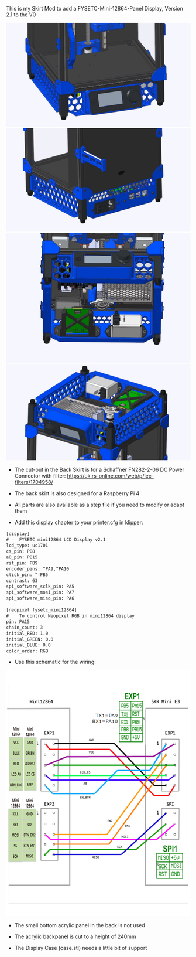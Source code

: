 This is my Skirt Mod to add a FYSETC-Mini-12864-Panel Display, Version 2.1 to the V0
 
![alt text](03.JPG?raw=true)
![alt text](04.JPG?raw=true)
![alt text](02.JPG?raw=true)
![alt text](01.JPG?raw=true)

- The cut-out in the Back Skirt is for a 
Schaffner FN282-2-06 DC Power Connector with filter:
https://uk.rs-online.com/web/p/iec-filters/1704958/

- The back skirt is also designed for a Raspberry Pi 4

- All parts are also available as a step file if you need to modify or adapt them

- Add this display chapter to your printer.cfg in klipper:

```
[display]
#    FYSETC mini12864 LCD Display v2.1
lcd_type: uc1701
cs_pin: PB8
a0_pin: PB15
rst_pin: PB9
encoder_pins: ^PA9,^PA10
click_pin: ^!PB5
contrast: 63
spi_software_sclk_pin: PA5
spi_software_mosi_pin: PA7
spi_software_miso_pin: PA6

[neopixel fysetc_mini12864]
#    To control Neopixel RGB in mini12864 display
pin: PA15
chain_count: 3
initial_RED: 1.0
initial_GREEN: 0.0
initial_BLUE: 0.0
color_order: RGB
```

- Use this schematic for the wiring:

![Display_wiring.png](Display_wiring.png)

- The small bottom acrylic panel in the back is not used

- The acrylic backpanel is cut to a height of 240mm

- The Display Case (case.stl) needs a little bit of support 
